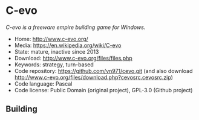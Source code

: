 # C-evo

_C-evo is a freeware empire building game for Windows._

- Home: http://www.c-evo.org/
- Media: https://en.wikipedia.org/wiki/C-evo
- State: mature, inactive since 2013
- Download: http://www.c-evo.org/files/files.php
- Keywords: strategy, turn-based
- Code repository: https://github.com/vn971/cevo.git (and also download http://www.c-evo.org/files/download.php?cevosrc.cevosrc.zip)
- Code language: Pascal
- Code license: Public Domain (original project), GPL-3.0 (Github project) 

## Building
